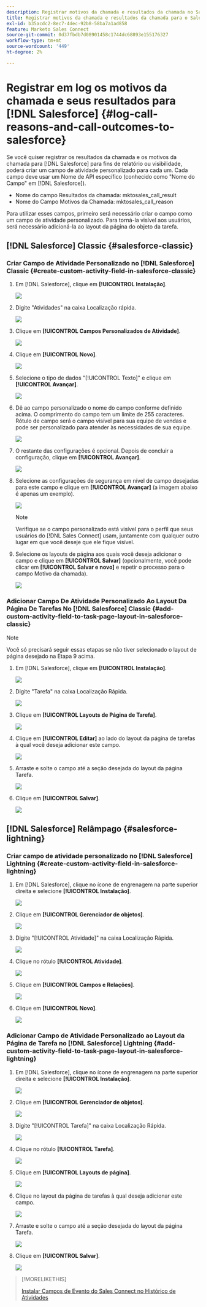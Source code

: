 ```yaml
---
description: Registrar motivos da chamada e resultados da chamada no Salesforce - Documentação do Marketo - Documentação do produto
title: Registrar motivos da chamada e resultados da chamada para o Salesforce
exl-id: b35acdc2-8ec7-4dec-92b8-58ba7a1ad858
feature: Marketo Sales Connect
source-git-commit: 0d37fbdb7d08901458c1744dc68893e155176327
workflow-type: tm+mt
source-wordcount: '449'
ht-degree: 2%

---
```


# Registrar em log os motivos da chamada e seus resultados para [!DNL Salesforce] {#log-call-reasons-and-call-outcomes-to-salesforce}

Se você quiser registrar os resultados da chamada e os motivos da chamada para [!DNL Salesforce] para fins de relatório ou visibilidade, poderá criar um campo de atividade personalizado para cada um. Cada campo deve usar um Nome de API específico (conhecido como &quot;Nome do Campo&quot; em [!DNL Salesforce]).

* Nome do campo Resultados da chamada: mktosales_call_result
* Nome do Campo Motivos da Chamada: mktosales_call_reason

Para utilizar esses campos, primeiro será necessário criar o campo como um campo de atividade personalizado. Para torná-la visível aos usuários, será necessário adicioná-la ao layout da página do objeto da tarefa.

## [!DNL Salesforce] Classic {#salesforce-classic}

### Criar Campo de Atividade Personalizado no [!DNL Salesforce] Classic  {#create-custom-activity-field-in-salesforce-classic}

1. Em [!DNL Salesforce], clique em **[!UICONTROL Instalação]**.

   ![](assets/log-call-reasons-and-call-outcomes-to-salesforce-1.png)

1. Digite &quot;Atividades&quot; na caixa Localização rápida.

   ![](assets/log-call-reasons-and-call-outcomes-to-salesforce-2.png)

1. Clique em **[!UICONTROL Campos Personalizados de Atividade]**.

   ![](assets/log-call-reasons-and-call-outcomes-to-salesforce-3.png)

1. Clique em **[!UICONTROL Novo]**.

   ![](assets/log-call-reasons-and-call-outcomes-to-salesforce-4.png)

1. Selecione o tipo de dados &quot;[!UICONTROL Texto]&quot; e clique em **[!UICONTROL Avançar]**.

   ![](assets/log-call-reasons-and-call-outcomes-to-salesforce-5.png)

1. Dê ao campo personalizado o nome do campo conforme definido acima. O comprimento do campo tem um limite de 255 caracteres. Rótulo de campo será o campo visível para sua equipe de vendas e pode ser personalizado para atender às necessidades de sua equipe.

   ![](assets/log-call-reasons-and-call-outcomes-to-salesforce-6.png)

1. O restante das configurações é opcional. Depois de concluir a configuração, clique em **[!UICONTROL Avançar]**.

   ![](assets/log-call-reasons-and-call-outcomes-to-salesforce-7.png)

1. Selecione as configurações de segurança em nível de campo desejadas para este campo e clique em **[!UICONTROL Avançar]** (a imagem abaixo é apenas um exemplo).

   ![](assets/log-call-reasons-and-call-outcomes-to-salesforce-8.png)

   >[!NOTE]
   >
   >Verifique se o campo personalizado está visível para o perfil que seus usuários do [!DNL Sales Connect] usam, juntamente com qualquer outro lugar em que você deseje que ele fique visível.

1. Selecione os layouts de página aos quais você deseja adicionar o campo e clique em **[!UICONTROL Salvar]** (opcionalmente, você pode clicar em **[!UICONTROL Salvar e novo]** e repetir o processo para o campo Motivo da chamada).

   ![](assets/log-call-reasons-and-call-outcomes-to-salesforce-9.png)

### Adicionar Campo De Atividade Personalizado Ao Layout Da Página De Tarefas No [!DNL Salesforce] Classic {#add-custom-activity-field-to-task-page-layout-in-salesforce-classic}

>[!NOTE]
>
>Você só precisará seguir essas etapas se não tiver selecionado o layout de página desejado na Etapa 9 acima.

1. Em [!DNL Salesforce], clique em **[!UICONTROL Instalação]**.

   ![](assets/log-call-reasons-and-call-outcomes-to-salesforce-10.png)

1. Digite &quot;Tarefa&quot; na caixa Localização Rápida.

   ![](assets/log-call-reasons-and-call-outcomes-to-salesforce-11.png)

1. Clique em **[!UICONTROL Layouts de Página de Tarefa]**.

   ![](assets/log-call-reasons-and-call-outcomes-to-salesforce-12.png)

1. Clique em **[!UICONTROL Editar]** ao lado do layout da página de tarefas à qual você deseja adicionar este campo.

   ![](assets/log-call-reasons-and-call-outcomes-to-salesforce-13.png)

1. Arraste e solte o campo até a seção desejada do layout da página Tarefa.

   ![](assets/log-call-reasons-and-call-outcomes-to-salesforce-14.png)

1. Clique em **[!UICONTROL Salvar]**.

   ![](assets/log-call-reasons-and-call-outcomes-to-salesforce-15.png)

## [!DNL Salesforce] Relâmpago {#salesforce-lightning}

### Criar campo de atividade personalizado no [!DNL Salesforce] Lightning {#create-custom-activity-field-in-salesforce-lightning}

1. Em [!DNL Salesforce], clique no ícone de engrenagem na parte superior direita e selecione **[!UICONTROL Instalação]**.

   ![](assets/log-call-reasons-and-call-outcomes-to-salesforce-16.png)

1. Clique em **[!UICONTROL Gerenciador de objetos]**.

   ![](assets/log-call-reasons-and-call-outcomes-to-salesforce-17.png)

1. Digite &quot;[!UICONTROL Atividade]&quot; na caixa Localização Rápida.

   ![](assets/log-call-reasons-and-call-outcomes-to-salesforce-18.png)

1. Clique no rótulo **[!UICONTROL Atividade]**.

   ![](assets/log-call-reasons-and-call-outcomes-to-salesforce-19.png)

1. Clique em **[!UICONTROL Campos e Relações]**.

   ![](assets/log-call-reasons-and-call-outcomes-to-salesforce-20.png)

1. Clique em **[!UICONTROL Novo]**.

   ![](assets/log-call-reasons-and-call-outcomes-to-salesforce-21.png)

### Adicionar Campo de Atividade Personalizado ao Layout da Página de Tarefa no [!DNL Salesforce] Lightning {#add-custom-activity-field-to-task-page-layout-in-salesforce-lightning}

1. Em [!DNL Salesforce], clique no ícone de engrenagem na parte superior direita e selecione **[!UICONTROL Instalação]**.

   ![](assets/log-call-reasons-and-call-outcomes-to-salesforce-22.png)

1. Clique em **[!UICONTROL Gerenciador de objetos]**.

   ![](assets/log-call-reasons-and-call-outcomes-to-salesforce-23.png)

1. Digite &quot;[!UICONTROL Tarefa]&quot; na caixa Localização Rápida.

   ![](assets/log-call-reasons-and-call-outcomes-to-salesforce-24.png)

1. Clique no rótulo **[!UICONTROL Tarefa]**.

   ![](assets/log-call-reasons-and-call-outcomes-to-salesforce-25.png)

1. Clique em **[!UICONTROL Layouts de página]**.

   ![](assets/log-call-reasons-and-call-outcomes-to-salesforce-26.png)

1. Clique no layout da página de tarefas à qual deseja adicionar este campo.

   ![](assets/log-call-reasons-and-call-outcomes-to-salesforce-27.png)

1. Arraste e solte o campo até a seção desejada do layout da página Tarefa.

   ![](assets/log-call-reasons-and-call-outcomes-to-salesforce-28.png)

1. Clique em **[!UICONTROL Salvar]**.

   ![](assets/log-call-reasons-and-call-outcomes-to-salesforce-29.png)

>[!MORELIKETHIS]
>
>[Instalar Campos de Evento do Sales Connect no Histórico de Atividades](/help/marketo/product-docs/marketo-sales-connect/crm/salesforce-customization/install-sales-connect-event-fields-on-activity-history.md)
